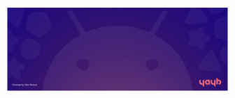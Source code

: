 <p align="center">
    <picture>
        <img alt="YAYB" src="profile/YAYB banner.png">
    </picture>
</p>
